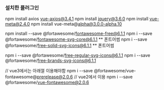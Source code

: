 ### 설치한 플러그인
npm install axios vue-axios@3.4.1
npm install jquery@3.6.0
npm install vue-meta@2.4.0
npm install vue-meta@alpha@3.0.0-alpha.10

npm install --save @fortawesome/fontawesome-free@6.1.1
npm i --save @fortawesome/fontawesome-svg-core@6.1.1 ** 폰트어썸
npm i --save @fortawesome/free-solid-svg-icons@6.1.1 ** 폰트어썸

npm i --save @fortawesome/free-regular-svg-icons@6.1.1
npm i --save @fortawesome/free-brands-svg-icons@6.1.1

// vue3에서는 아래껄 이용해야함
npm i --save @fortawesome/vue-fontawesome@prerelease@2.0.6
// vue2에서 이용
npm i --save @fortawesome/vue-fontawesome@2.0.6



